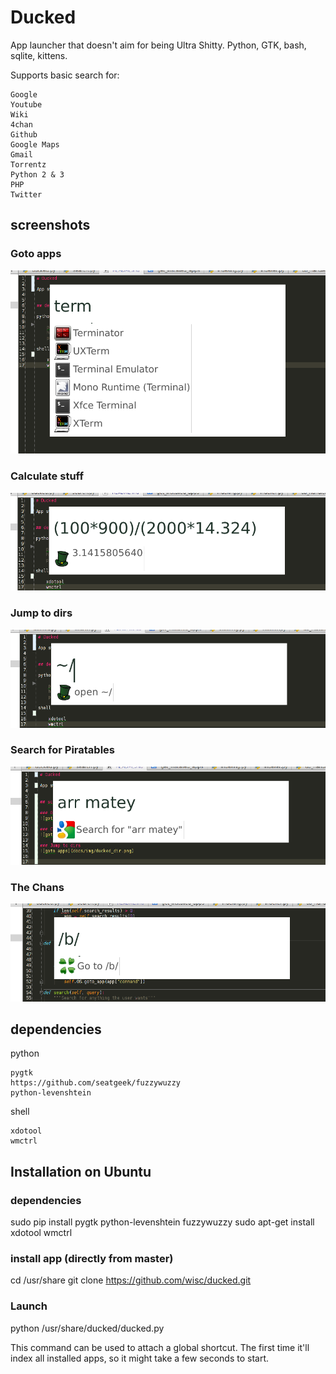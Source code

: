 # Ducked

App launcher that doesn't aim for being Ultra Shitty. Python, GTK, bash, sqlite, kittens.

Supports basic search for:

    Google
    Youtube
    Wiki
    4chan
    Github
    Google Maps
    Gmail
    Torrentz
    Python 2 & 3
    PHP
    Twitter

## screenshots

### Goto apps
![goto apps](docs/img/ducked_term.png)

### Calculate stuff
![goto apps](docs/img/ducked_calc.png)

### Jump to dirs
![goto apps](docs/img/ducked_dir.png)

### Search for Piratables
![goto apps](docs/img/ducked_search.png)

### The Chans
![goto apps](docs/img/ducked_chans.png)


## dependencies

python

    pygtk
    https://github.com/seatgeek/fuzzywuzzy
    python-levenshtein

shell

    xdotool
    wmctrl
    
    
## Installation on Ubuntu

### dependencies
sudo pip install pygtk python-levenshtein fuzzywuzzy
sudo apt-get install xdotool wmctrl

### install app (directly from master)
cd /usr/share
git clone https://github.com/wisc/ducked.git

### Launch

python /usr/share/ducked/ducked.py

This command can be used to attach a global shortcut. The first time it'll index all installed apps, so it might take
 a few seconds to start.